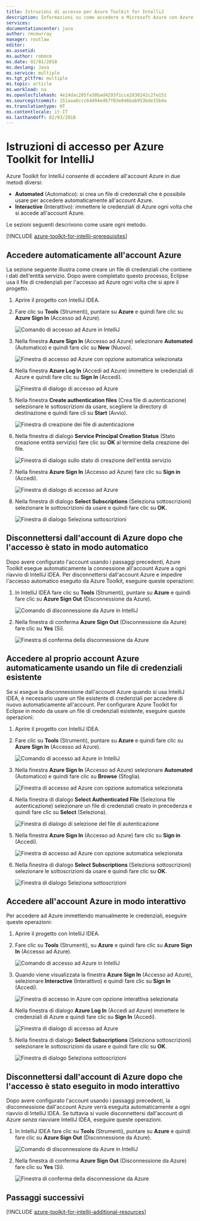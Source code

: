 ```yaml
---
title: Istruzioni di accesso per Azure Toolkit for IntelliJ
description: Informazioni su come accedere a Microsoft Azure con Azure Toolkit for IntelliJ.
services: 
documentationcenter: java
author: rmcmurray
manager: routlaw
editor: 
ms.assetid: 
ms.author: robmcm
ms.date: 02/01/2018
ms.devlang: Java
ms.service: multiple
ms.tgt_pltfrm: multiple
ms.topic: article
ms.workload: na
ms.openlocfilehash: 4e24dac285fa38bad4293f1cce2830242c2fe151
ms.sourcegitcommit: 151aaa6ccc64d94ed67f03e846bab953bde15b4a
ms.translationtype: HT
ms.contentlocale: it-IT
ms.lasthandoff: 02/03/2018
---
```

# <a name="sign-in-instructions-for-the-azure-toolkit-for-intellij"></a>Istruzioni di accesso per Azure Toolkit for IntelliJ

Azure Toolkit for IntelliJ consente di accedere all'account Azure in due metodi diversi:

  * **Automated** (Automatico): si crea un file di credenziali che è possibile usare per accedere automaticamente all'account Azure.
  * **Interactive** (Interattivo): immettere le credenziali di Azure ogni volta che si accede all'account Azure.

Le sezioni seguenti descrivono come usare ogni metodo.

[!INCLUDE [azure-toolkit-for-intellij-prerequisites](../includes/azure-toolkit-for-intellij-prerequisites.md)]

## <a name="sign-in-to-your-azure-account-automatically"></a>Accedere automaticamente all'account Azure

La sezione seguente illustra come creare un file di credenziali che contiene i dati dell'entità servizio. Dopo avere completato questo processo, Eclipse usa il file di credenziali per l'accesso ad Azure ogni volta che si apre il progetto.

1. Aprire il progetto con IntelliJ IDEA.

1. Fare clic su **Tools** (Strumenti), puntare su **Azure** e quindi fare clic su **Azure Sign In** (Accesso ad Azure).

   ![Comando di accesso ad Azure in IntelliJ][A01]

1. Nella finestra **Azure Sign In** (Accesso ad Azure) selezionare **Automated** (Automatico) e quindi fare clic su **New** (Nuovo).

   ![Finestra di accesso ad Azure con opzione automatica selezionata][A02]

1. Nella finestra **Azure Log In** (Accedi ad Azure) immettere le credenziali di Azure e quindi fare clic su **Sign In** (Accedi).

   ![Finestra di dialogo di accesso ad Azure][A03]

1. Nella finestra **Create authentication files** (Crea file di autenticazione) selezionare le sottoscrizioni da usare, scegliere la directory di destinazione e quindi fare cli su **Start** (Avvio).

   ![Finestra di creazione dei file di autenticazione][A04]

1. Nella finestra di dialogo **Service Principal Creation Status** (Stato creazione entità servizio) fare clic su **OK** al termine della creazione dei file.

   ![Finestra di dialogo sullo stato di creazione dell'entità servizio][A05]

1. Nella finestra **Azure Sign In** (Accesso ad Azure) fare clic su **Sign in** (Accedi).

   ![Finestra di dialogo di accesso ad Azure][A06]

1. Nella finestra di dialogo **Select Subscriptions** (Seleziona sottoscrizioni) selezionare le sottoscrizioni da usare e quindi fare clic su **OK**.

   ![Finestra di dialogo Seleziona sottoscrizioni][A07]

## <a name="sign-out-of-your-azure-account-after-you-have-signed-in-automatically"></a>Disconnettersi dall'account di Azure dopo che l'accesso è stato in modo automatico

Dopo avere configurato l'account usando i passaggi precedenti, Azure Toolkit esegue automaticamente la connessione all'account Azure a ogni riavvio di IntelliJ IDEA. Per disconnettersi dall'account Azure e impedire l'accesso automatico eseguito da Azure Toolkit, eseguire queste operazioni:

1. In IntelliJ IDEA fare clic su **Tools** (Strumenti), puntare su **Azure** e quindi fare clic su **Azure Sign Out** (Disconnessione da Azure).

   ![Comando di disconnessione da Azure in IntelliJ][L01]

1. Nella finestra di conferma **Azure Sign Out** (Disconnessione da Azure) fare clic su **Yes** (Sì).

   ![Finestra di conferma della disconnessione da Azure][L03]

## <a name="sign-in-to-your-azure-account-automatically-by-using-an-existing-credentials-file"></a>Accedere al proprio account Azure automaticamente usando un file di credenziali esistente

Se si esegue la disconnessione dall'account Azure quando si usa IntelliJ IDEA, è necessario usare un file esistente di credenziali per accedere di nuovo automaticamente all'account. Per configurare Azure Toolkit for Eclipse in modo da usare un file di credenziali esistente, eseguire queste operazioni:

1. Aprire il progetto con IntelliJ IDEA.

1. Fare clic su **Tools** (Strumenti), puntare su **Azure** e quindi fare clic su **Azure Sign In** (Accesso ad Azure).

   ![Comando di accesso ad Azure in IntelliJ][A01]

1. Nella finestra **Azure Sign In** (Accesso ad Azure) selezionare **Automated** (Automatico) e quindi fare clic su **Browse** (Sfoglia).

   ![Finestra di accesso ad Azure con opzione automatica selezionata][A02]

1. Nella finestra di dialogo **Select Authenticated File** (Seleziona file autenticazione) selezionare un file di credenziali creato in precedenza e quindi fare clic su **Select** (Seleziona).

   ![Finestra di dialogo di selezione del file di autenticazione][A08]

1. Nella finestra **Azure Sign In** (Accesso ad Azure) fare clic su **Sign in** (Accedi).

   ![Finestra di accesso ad Azure con opzione automatica selezionata][A06]

1. Nella finestra di dialogo **Select Subscriptions** (Seleziona sottoscrizioni) selezionare le sottoscrizioni da usare e quindi fare clic su **OK**.

   ![Finestra di dialogo Seleziona sottoscrizioni][A07]

## <a name="sign-in-to-your-azure-account-interactively"></a>Accedere all'account Azure in modo interattivo

Per accedere ad Azure immettendo manualmente le credenziali, eseguire queste operazioni:

1. Aprire il progetto con IntelliJ IDEA.

1. Fare clic su **Tools** (Strumenti), su **Azure** e quindi fare clic su **Azure Sign In** (Accesso ad Azure).

   ![Comando di accesso ad Azure in IntelliJ][I01]

1. Quando viene visualizzata la finestra **Azure Sign In** (Accesso ad Azure), selezionare **Interactive** (Interattivo) e quindi fare clic su **Sign In** (Accedi).

   ![Finestra di accesso in Azure con opzione interattiva selezionata][I02]

1. Nella finestra di dialogo **Azure Log In** (Accedi ad Azure) immettere le credenziali di Azure e quindi fare clic su **Sign In** (Accedi).

   ![Finestra di dialogo di accesso ad Azure][I03]

1. Nella finestra di dialogo **Select Subscriptions** (Seleziona sottoscrizioni) selezionare le sottoscrizioni da usare e quindi fare clic su **OK**.

   ![Finestra di dialogo Seleziona sottoscrizioni][I04]

## <a name="sign-out-of-your-azure-account-after-you-have-signed-in-interactively"></a>Disconnettersi dall'account di Azure dopo che l'accesso è stato eseguito in modo interattivo

Dopo avere configurato l'account usando i passaggi precedenti, la disconnessione dall'account Azure verrà eseguita automaticamente a ogni riavvio di IntelliJ IDEA. Se tuttavia si vuole disconnettersi dall'account di Azure *senza* riavviare IntelliJ IDEA, eseguire queste operazioni.

1. In IntelliJ IDEA fare clic su **Tools** (Strumenti), puntare su **Azure** e quindi fare clic su **Azure Sign Out** (Disconnessione da Azure).

   ![Comando di disconnessione da Azure in IntelliJ][L01]

1. Nella finestra di conferma **Azure Sign Out** (Disconnessione da Azure) fare clic su **Yes** (Sì).

   ![Finestra di conferma della disconnessione da Azure][L02]

## <a name="next-steps"></a>Passaggi successivi

[!INCLUDE [azure-toolkit-for-intellij-additional-resources](../includes/azure-toolkit-for-intellij-additional-resources.md)]

<!-- URL List -->

<!-- IMG List -->

[I01]: media/azure-toolkit-for-intellij-sign-in-instructions/I01.png
[I02]: media/azure-toolkit-for-intellij-sign-in-instructions/I02.png
[I03]: media/azure-toolkit-for-intellij-sign-in-instructions/I03.png
[I04]: media/azure-toolkit-for-intellij-sign-in-instructions/I04.png

[A01]: media/azure-toolkit-for-intellij-sign-in-instructions/A01.png
[A02]: media/azure-toolkit-for-intellij-sign-in-instructions/A02.png
[A03]: media/azure-toolkit-for-intellij-sign-in-instructions/A03.png
[A04]: media/azure-toolkit-for-intellij-sign-in-instructions/A04.png
[A05]: media/azure-toolkit-for-intellij-sign-in-instructions/A05.png
[A06]: media/azure-toolkit-for-intellij-sign-in-instructions/A06.png
[A07]: media/azure-toolkit-for-intellij-sign-in-instructions/A07.png
[A08]: media/azure-toolkit-for-intellij-sign-in-instructions/A08.png

[L01]: media/azure-toolkit-for-intellij-sign-in-instructions/L01.png
[L02]: media/azure-toolkit-for-intellij-sign-in-instructions/L02.png
[L03]: media/azure-toolkit-for-intellij-sign-in-instructions/L03.png
